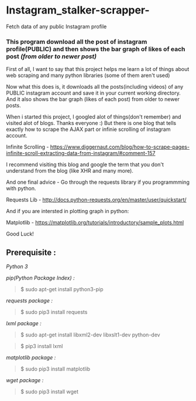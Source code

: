# Instagram_stalker-scrapper-
Fetch data of any public Instagram profile

### This program download all the post of instagram profile(PUBLIC) and then shows the bar graph of likes of each post _(from older to newer post)_

First of all, I want to say that this project helps me learn a lot of things about web scraping and many python libraries (some of them aren't used)

Now what this does is, it downloads all the posts(including videos) of any PUBLIC instagram account and save it in your current working directory.
And it also shows the bar graph (likes of each post) from older to newer posts.

When i started this project, I googled alot of things(don't remember) and visited alot of blogs. Thanks everyone :)
But there is one blog that tells exactly how to scrape the AJAX part or infinie scrolling of instagram account.

Infinite Scrolling - https://www.diggernaut.com/blog/how-to-scrape-pages-infinite-scroll-extracting-data-from-instagram/#comment-157

I recommend visiting this blog and google the term that you don't understand from the blog (like XHR and many more).

And one final advice - Go through the requests library if you programmming with python.

Requests Lib - http://docs.python-requests.org/en/master/user/quickstart/

And if you are intersted in plotting graph in python:

Matplotlib - https://matplotlib.org/tutorials/introductory/sample_plots.html

Good Luck!

## Prerequisite :
_Python 3_

_pip(Python Package Index) :_

> $ sudo apt-get install python3-pip

_requests package :_

> $ sudo pip3 install requests

_lxml package :_

> $ sudo apt-get install libxml2-dev libxslt1-dev python-dev

> $ pip3 install lxml

_matplotlib package :_

> $ sudo pip3 install matplotlib

_wget package :_

> $ sudo pip3 install wget

